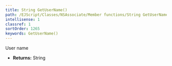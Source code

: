 ```yaml
---
title: String GetUserName()
path: /EJScript/Classes/NSAssociate/Member functions/String GetUserName()
intellisense: 1
classref: 1
sortOrder: 1265
keywords: GetUserName()
---
```



User name



* **Returns:** String


